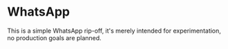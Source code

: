 # WhatsApp
This is a simple WhatsApp rip-off, it's merely intended for experimentation, no production goals are planned.
